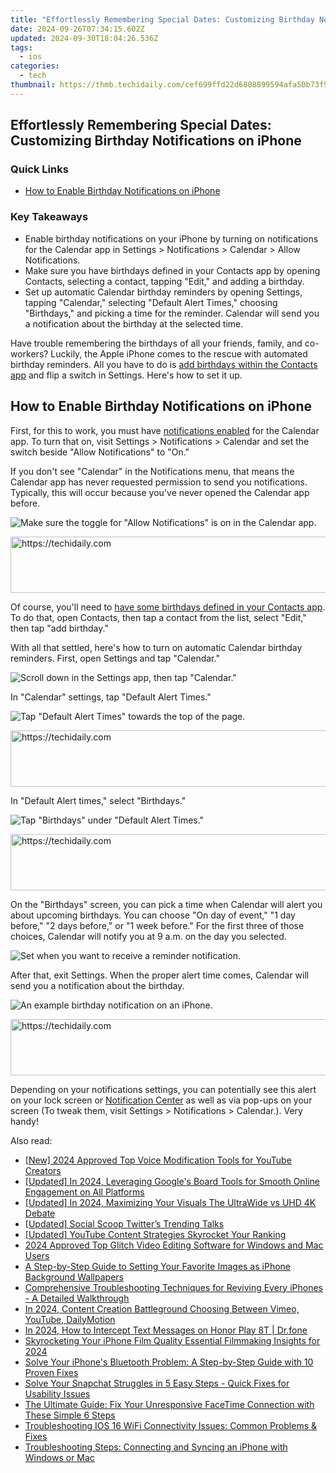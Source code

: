 ```yaml
---
title: "Effortlessly Remembering Special Dates: Customizing Birthday Notifications on iPhone"
date: 2024-09-26T07:34:15.602Z
updated: 2024-09-30T18:04:26.536Z
tags:
  - ios
categories:
  - tech
thumbnail: https://thmb.techidaily.com/cef699ffd22d6808899594afa50b73f9f6bcef39d36826c1b9832e7227280bd9.jpg
---
```


## Effortlessly Remembering Special Dates: Customizing Birthday Notifications on iPhone

### Quick Links

* [How to Enable Birthday Notifications on iPhone](https://some-techniques.techidaily.com/updated-6-best-free-apps-to-compress-videos-on-android/)

### Key Takeaways

* Enable birthday notifications on your iPhone by turning on notifications for the Calendar app in Settings > Notifications > Calendar > Allow Notifications.
* Make sure you have birthdays defined in your Contacts app by opening Contacts, selecting a contact, tapping "Edit," and adding a birthday.
* Set up automatic Calendar birthday reminders by opening Settings, tapping "Calendar," selecting "Default Alert Times," choosing "Birthdays," and picking a time for the reminder. Calendar will send you a notification about the birthday at the selected time.

 Have trouble remembering the birthdays of all your friends, family, and co-workers? Luckily, the Apple iPhone comes to the rescue with automated birthday reminders. All you have to do is [add birthdays within the Contacts app](https://on-screen-recording.techidaily.com/new-in-2024-screen-capture-expertise-3-cost-free-methods/) and flip a switch in Settings. Here's how to set it up.

##  How to Enable Birthday Notifications on iPhone

 First, for this to work, you must have [notifications enabled](https://eaxpv-info.techidaily.com/new-2024-approved-how-to-clear-black-boards-in-your-youtube-videos/) for the Calendar app. To turn that on, visit Settings > Notifications > Calendar and set the switch beside "Allow Notifications" to "On."

 If you don't see "Calendar" in the Notifications menu, that means the Calendar app has never requested permission to send you notifications. Typically, this will occur because you've never opened the Calendar app before. 

![Make sure the toggle for "Allow Notifications" is on in the Calendar app.](https://static1.howtogeekimages.com/wordpress/wp-content/uploads/2023/10/tap-enable-allow-notifications-in-notification-settings.png) 

<!-- affiliate ads begin -->
<a href="https://appsumo.8odi.net/c/5597632/2144284/7443" target="_top" id="2144284">
  <img src="//a.impactradius-go.com/display-ad/7443-2144284" border="0" alt="https://techidaily.com" width="728" height="90"/>
</a>
<img height="0" width="0" src="https://appsumo.8odi.net/i/5597632/2144284/7443" style="position:absolute;visibility:hidden;" border="0" />
<!-- affiliate ads end -->

 Of course, you'll need to [have some birthdays defined in your Contacts app](https://on-screen-recording.techidaily.com/new-in-2024-screen-capture-expertise-3-cost-free-methods/). To do that, open Contacts, then tap a contact from the list, select "Edit," then tap "add birthday."

 With all that settled, here's how to turn on automatic Calendar birthday reminders. First, open Settings and tap "Calendar."

![Scroll down in the Settings app, then tap "Calendar."](https://static1.howtogeekimages.com/wordpress/wp-content/uploads/2023/10/tap-calendar-in-settings.png) 

 In "Calendar" settings, tap "Default Alert Times."

![Tap "Default Alert Times" towards the top of the page.](https://static1.howtogeekimages.com/wordpress/wp-content/uploads/2023/10/default-alert-times.png) 

<!-- affiliate ads begin -->
<a href="https://appsumo.8odi.net/c/5597632/2118314/7443" target="_top" id="2118314">
  <img src="//a.impactradius-go.com/display-ad/7443-2118314" border="0" alt="https://techidaily.com" width="728" height="90"/>
</a>
<img height="0" width="0" src="https://appsumo.8odi.net/i/5597632/2118314/7443" style="position:absolute;visibility:hidden;" border="0" />
<!-- affiliate ads end -->

 In "Default Alert times," select "Birthdays."

![Tap "Birthdays" under "Default Alert Times."](https://static1.howtogeekimages.com/wordpress/wp-content/uploads/2023/10/tap-birthdays.png) 

<!-- affiliate ads begin -->
<a href="https://appsumo.8odi.net/c/5597632/2082536/7443" target="_top" id="2082536">
  <img src="//a.impactradius-go.com/display-ad/7443-2082536" border="0" alt="https://techidaily.com" width="728" height="90"/>
</a>
<img height="0" width="0" src="https://appsumo.8odi.net/i/5597632/2082536/7443" style="position:absolute;visibility:hidden;" border="0" />
<!-- affiliate ads end -->

 On the "Birthdays" screen, you can pick a time when Calendar will alert you about upcoming birthdays. You can choose "On day of event," "1 day before," "2 days before," or "1 week before." For the first three of those choices, Calendar will notify you at 9 a.m. on the day you selected.

![Set when you want to receive a reminder notification.](https://static1.howtogeekimages.com/wordpress/wp-content/uploads/2023/10/9-am-day-of-event.png) 

 After that, exit Settings. When the proper alert time comes, Calendar will send you a notification about the birthday.

![An example birthday notification on an iPhone.](https://static1.howtogeekimages.com/wordpress/wp-content/uploads/2023/10/htg-birthday-notification.png) 

<!-- affiliate ads begin -->
<a href="https://unicoeye.pxf.io/c/5597632/2134224/18498" target="_top" id="2134224">
  <img src="//a.impactradius-go.com/display-ad/18498-2134224" border="0" alt="https://techidaily.com" width="728" height="90"/>
</a>
<img height="0" width="0" src="https://unicoeye.pxf.io/i/5597632/2134224/18498" style="position:absolute;visibility:hidden;" border="0" />
<!-- affiliate ads end -->

 Depending on your notifications settings, you can potentially see this alert on your lock screen or [Notification Center](https://snapchat-videos.techidaily.com/updated-2024-approved-saving-snaps-from-snapchat-on-camera-roll-a-guide/) as well as via pop-ups on your screen (To tweak them, visit Settings > Notifications > Calendar.). Very handy!

<ins class="adsbygoogle"
     style="display:block"
     data-ad-format="autorelaxed"
     data-ad-client="ca-pub-7571918770474297"
     data-ad-slot="1223367746"></ins>

<ins class="adsbygoogle"
     style="display:block"
     data-ad-client="ca-pub-7571918770474297"
     data-ad-slot="8358498916"
     data-ad-format="auto"
     data-full-width-responsive="true"></ins>

<span class="atpl-alsoreadstyle">Also read:</span>
<div><ul>
<li><a href="https://youtube-web.techidaily.com/024-approved-top-voice-modification-tools-for-youtube-creators/"><u>[New] 2024 Approved Top Voice Modification Tools for YouTube Creators</u></a></li>
<li><a href="https://visual-screen-recording.techidaily.com/updated-in-2024-leveraging-googles-board-tools-for-smooth-online-engagement-on-all-platforms/"><u>[Updated] In 2024, Leveraging Google's Board Tools for Smooth Online Engagement on All Platforms</u></a></li>
<li><a href="https://fox-glue.techidaily.com/updated-in-2024-maximizing-your-visuals-the-ultrawide-vs-uhd-4k-debate/"><u>[Updated] In 2024, Maximizing Your Visuals The UltraWide vs UHD 4K Debate</u></a></li>
<li><a href="https://twitter-videos.techidaily.com/updated-social-scoop-twitters-trending-talks/"><u>[Updated] Social Scoop Twitter’s Trending Talks</u></a></li>
<li><a href="https://facebook-video-share.techidaily.com/updated-youtube-content-strategies-skyrocket-your-ranking/"><u>[Updated] YouTube Content Strategies Skyrocket Your Ranking</u></a></li>
<li><a href="https://ai-vdieo-software.techidaily.com/2024-approved-top-glitch-video-editing-software-for-windows-and-mac-users/"><u>2024 Approved Top Glitch Video Editing Software for Windows and Mac Users</u></a></li>
<li><a href="https://os-tips.techidaily.com/a-step-by-step-guide-to-setting-your-favorite-images-as-iphone-background-wallpapers/"><u>A Step-by-Step Guide to Setting Your Favorite Images as iPhone Background Wallpapers</u></a></li>
<li><a href="https://os-tips.techidaily.com/comprehensive-troubleshooting-techniques-for-reviving-every-iphones-a-detailed-walkthrough/"><u>Comprehensive Troubleshooting Techniques for Reviving Every iPhones - A Detailed Walkthrough</u></a></li>
<li><a href="https://youtube-clips.techidaily.com/in-2024-content-creation-battleground-choosing-between-vimeo-youtube-dailymotion/"><u>In 2024, Content Creation Battleground Choosing Between Vimeo, YouTube, DailyMotion</u></a></li>
<li><a href="https://android-location-track.techidaily.com/in-2024-how-to-intercept-text-messages-on-honor-play-8t-drfone-by-drfone-virtual-android/"><u>In 2024, How to Intercept Text Messages on Honor Play 8T | Dr.fone</u></a></li>
<li><a href="https://extra-skills.techidaily.com/skyrocketing-your-iphone-film-quality-essential-filmmaking-insights-for-2024/"><u>Skyrocketing Your iPhone Film Quality Essential Filmmaking Insights for 2024</u></a></li>
<li><a href="https://os-tips.techidaily.com/solve-your-iphones-bluetooth-problem-a-step-by-step-guide-with-10-proven-fixes/"><u>Solve Your iPhone's Bluetooth Problem: A Step-by-Step Guide with 10 Proven Fixes</u></a></li>
<li><a href="https://os-tips.techidaily.com/solve-your-snapchat-struggles-in-5-easy-steps-quick-fixes-for-usability-issues/"><u>Solve Your Snapchat Struggles in 5 Easy Steps - Quick Fixes for Usability Issues</u></a></li>
<li><a href="https://os-tips.techidaily.com/the-ultimate-guide-fix-your-unresponsive-facetime-connection-with-these-simple-6-steps/"><u>The Ultimate Guide: Fix Your Unresponsive FaceTime Connection with These Simple 6 Steps</u></a></li>
<li><a href="https://os-tips.techidaily.com/troubleshooting-ios-16-wifi-connectivity-issues-common-problems-and-fixes/"><u>Troubleshooting IOS 16 WiFi Connectivity Issues: Common Problems & Fixes</u></a></li>
<li><a href="https://os-tips.techidaily.com/troubleshooting-steps-connecting-and-syncing-an-iphone-with-windows-or-mac/"><u>Troubleshooting Steps: Connecting and Syncing an iPhone with Windows or Mac</u></a></li>
</ul></div>

